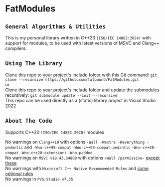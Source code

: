 # FatModules

`General Algorithms & Utilities`
--------------------------------
This is my personal library written in C++23 `(ISO/IEC 14882:2024)` with support for modules, to be used with latest versions of MSVC and Clang++ compilers.

`Using The Library`
-------------------
Clone this repo to your project's include folder with this Git command: `git clone --recursive https://github.com/fatpound/FatModules.git`\
or\
Clone this repo to your project's include folder and update the submodules recursively: `git submodule update --init --recursive`\
This repo can be used directly as a (static) library project in Visual Studio 2022

`About The Code`
----------------
Supports C++20 `(ISO/IEC 14882:2020)` modules

No warnings on `Clang++19` with options `-Wall -Wextra -Weverything -pedantic` and `-Wno-c++98-compat` `-Wno-c++98-compat-pedantic` `-Wno-c++20-compat` `-Wno-c++20-extensions` `-Wno-padded`\
No warnings on `MSVC v19.43.34808` with options `/Wall /permissive-` [except these](https://github.com/fatpound/FatProps/blob/main/FatCpp.props#L17)\
No warnings with `Microsoft C++ Native Recommended Rules` and [some optional rules](https://github.com/fatpound/FatModules/blob/main/_misc/FatRules.ruleset)\
No warnings in `PVS-Studio v7.35`
